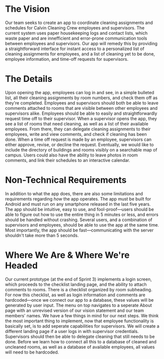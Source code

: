 # The Vision
Our team seeks to create an app to coordinate cleaning assignments and schedules for Calvin Cleaning Crew employees and supervisors. The current system uses paper housekeeping logs and contact lists, which waste paper and are innefficient and error-prone communication tools between employees and supervisors. Our app will remedy this by providing a straightforward interface for instant access to a personalized list of cleaning assignments for employees, and a list of cleaning yet to be done, employee information, and time-off requests for supervisors.
# The Details
Upon opening the app, employees can log in and see, in a simple bulleted list, all their cleaning assignments by room numbers, and check them off as they're completed. Employees and supervisors should both be able to leave comments attached to rooms that are visible between other employees and supervisors alike. Employees should be able to easily and straightforwardly request time off to their supervisor.
When a supervisor opens the app, they see a list of rooms that need cleaning, as well as a list of their available employees. From there, they can delegate cleaning assignments to their employees, write and view comments, and check if cleaning has been done. When a time off request is made by an employee, supervisors can either approve, revise, or decline the request.
Eventually, we would like to include the directory of buildings and rooms visibly on a searchable map of campus. Users could also have the ability to leave photos in room comments, and link their schedules to an interactive calendar.
# Non-Technical Requirements
In addition to what the app does, there are also some limitations and requirements regarding <i>how</i> the app operates. The app must be built for Android and must run on any smartphone released in the last five years. The app should be intuitive, easy to use, and fool-proof—users should be able to figure out how to use the entire thing in 5 minutes or less, and errors should be handled without crashing. Several users, and a combination of supervisors and employees, should be able to use the app at the same time. Most importantly, the app should be fast—communicating with the server shouldn't take more than 5 seconds.
# Where We Are & Where We're Headed
Our current prototype (at the end of Sprint 3) implements a login screen, which proceeds to the checklist landing page, and the ability to attach comments to rooms. There is a checklist organized by room subheading. For now this checklist, as well as login information and comments are hardcoded—once we connect our app to a database, these values will be generated by user input. The menu on top navigates to a seperate About page with an unrevised version of our vision statement and our team members' names.
We have a few things in mind for our next steps. We think the most important thing to implement, now that employee functionality is basically set, is to add seperate capabilities for supervisors. We will create a different landing page if a user logs in with supervisor credentials. Supervisors should then be able to delegate cleaning that still needs to be done. Before we learn how to connect all this to a database of cleaned and uncleaned rooms, as well as a database of available employees, all values will need to be hardcoded.
